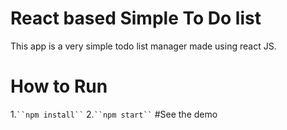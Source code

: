 # React based Simple To Do list
This app is a very simple todo list manager made using react JS.

# How to Run
1.`
``npm install``
`
2.`
``npm start``
`
#See the demo
